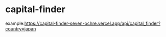 # capital-finder
example:https://capital-finder-seven-ochre.vercel.app/api/capital_finder?country=japan
